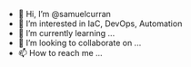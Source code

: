 - 👋 Hi, I’m @samuelcurran
- 👀 I’m interested in IaC, DevOps, Automation
- 🌱 I’m currently learning ...
- 💞️ I’m looking to collaborate on ...
- 📫 How to reach me ...

<!---
samuelcurran/samuelcurran is a ✨ special ✨ repository because its `README.md` (this file) appears on your GitHub profile.
You can click the Preview link to take a look at your changes.
--->
